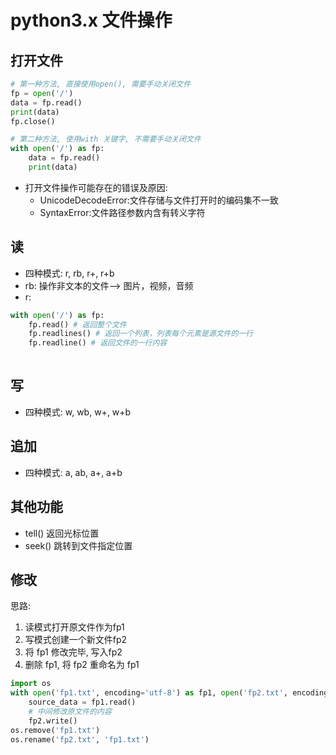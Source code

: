 # python3.x 文件操作
## 打开文件
```python
# 第一种方法, 直接使用open(), 需要手动关闭文件
fp = open('/')
data = fp.read()
print(data)
fp.close()

# 第二种方法, 使用with 关键字, 不需要手动关闭文件
with open('/') as fp:
    data = fp.read()
    print(data)
```
- 打开文件操作可能存在的错误及原因:
    + UnicodeDecodeError:文件存储与文件打开时的编码集不一致
    + SyntaxError:文件路径参数内含有转义字符
## 读
- 四种模式: r, rb, r+, r+b
- rb: 操作非文本的文件--> 图片，视频，音频
- r: 
```python
with open('/') as fp:
    fp.read() # 返回整个文件
    fp.readlines() # 返回一个列表，列表每个元素是源文件的一行
    fp.readline() # 返回文件的一行内容
    

```

## 写
- 四种模式: w, wb, w+, w+b

## 追加
- 四种模式: a, ab, a+, a+b

## 其他功能
- tell() 返回光标位置
- seek() 跳转到文件指定位置


## 修改
思路:
1. 读模式打开原文件作为fp1
2. 写模式创建一个新文件fp2
3. 将 fp1 修改完毕, 写入fp2
4. 删除 fp1, 将 fp2 重命名为 fp1

```python
import os
with open('fp1.txt', encoding='utf-8') as fp1, open('fp2.txt', encoding='uft-8', mode='w') as fp2:
    source_data = fp1.read()
    # 中间修改原文件的内容
    fp2.write()
os.remove('fp1.txt')
os.rename('fp2.txt', 'fp1.txt')

```